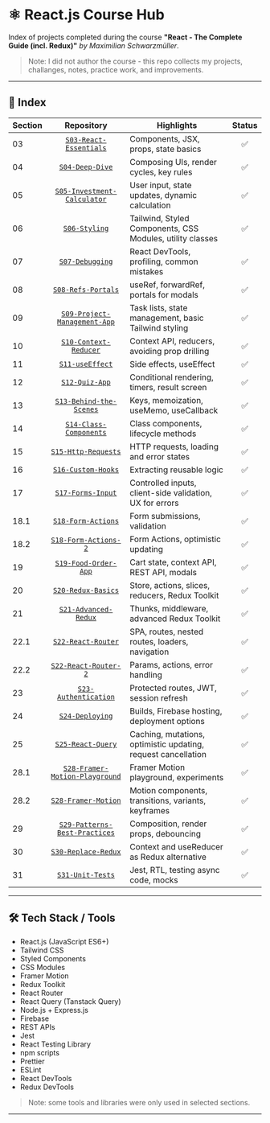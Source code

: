 # ⚛️ React.js Course Hub

Index of projects completed during the course **"React - The Complete Guide (incl. Redux)"** _by Maximilian Schwarzmüller_.  
> Note: I did not author the course - this repo collects my projects, challanges, notes, practice work, and improvements.

---

## 📂 Index
| Section | Repository | Highlights | Status |
|---------|:------:|------------|:------:|
| 03 | [`S03-React-Essentials`](https://github.com/WodaMineralna/S03-React-Essentials-Components-JSX-Props-State-and-More) | Components, JSX, props, state basics | ✅ |
| 04 | [`S04-Deep-Dive`](https://github.com/WodaMineralna/S04-React-Essentials-Deep-Dive) | Composing UIs, render cycles, key rules | ✅ |
| 05 | [`S05-Investment-Calculator`](https://github.com/WodaMineralna/S05-React-Essentials-Practice-Project) | User input, state updates, dynamic calculation | ✅ |
| 06 | [`S06-Styling`](https://github.com/WodaMineralna/S06-Styling-React-Components) | Tailwind, Styled Components, CSS Modules, utility classes | ✅ |
| 07 | [`S07-Debugging`](https://github.com/WodaMineralna/S07-Debugging-React-Apps) | React DevTools, profiling, common mistakes | ✅ |
| 08 | [`S08-Refs-Portals`](https://github.com/WodaMineralna/S08-Working-with-Refs-and-Portals) | useRef, forwardRef, portals for modals | ✅ |
| 09 | [`S09-Project-Management-App`](https://github.com/WodaMineralna/S09-Practice-Project-Project-Management-App) | Task lists, state management, basic Tailwind styling | ✅ |
| 10 | [`S10-Context-Reducer`](https://github.com/WodaMineralna/S10-Reacts-Context-API-and-useReducer-Advanced-State-Management) | Context API, reducers, avoiding prop drilling | ✅ |
| 11 | [`S11-useEffect`](https://github.com/WodaMineralna/S11-Handling-Side-Effects-Working-with-the-useEffect-Hook) | Side effects, useEffect | ✅ |
| 12 | [`S12-Quiz-App`](https://github.com/WodaMineralna/S12-Practice-Project-Quiz-App) | Conditional rendering, timers, result screen | ✅ |
| 13 | [`S13-Behind-the-Scenes`](https://github.com/WodaMineralna/S13-A-Look-Behind-The-Scenes-Of-React-and-Optimization-Techniques) | Keys, memoization, useMemo, useCallback | ✅ |
| 14 | [`S14-Class-Components`](https://github.com/WodaMineralna/S14-An-Alternative-Way-Of-Building-Components-Class-based-Components) | Class components, lifecycle methods | ✅ |
| 15 | [`S15-Http-Requests`](https://github.com/WodaMineralna/S15-Sending-Http-Requests-e.g.-Connecting-to-a-Database) | HTTP requests, loading and error states | ✅ |
| 16 | [`S16-Custom-Hooks`](https://github.com/WodaMineralna/S16-Building-Custom-React-Hooks) | Extracting reusable logic | ✅ |
| 17 | [`S17-Forms-Input`](https://github.com/WodaMineralna/S17-Working-with-Forms-and-User-Input) | Controlled inputs, client-side validation, UX for errors | ✅ |
| 18.1 | [`S18-Form-Actions`](https://github.com/WodaMineralna/S18-Handling-Forms-via-Form-Actions) | Form submissions, validation | ✅ |
| 18.2 | [`S18-Form-Actions-2`](https://github.com/WodaMineralna/S18-Handling-Forms-via-Form-Actions-Project-2) | Form Actions, optimistic updating | ✅ |
| 19 | [`S19-Food-Order-App`](https://github.com/WodaMineralna/S19-Practice-Project-Food-Order-App) | Cart state, context API, REST API, modals | ✅ |
| 20 | [`S20-Redux-Basics`](https://github.com/WodaMineralna/S20-Diving-into-Redux-An-Alternative-To-The-Context-API) | Store, actions, slices, reducers, Redux Toolkit | ✅ |
| 21 | [`S21-Advanced-Redux`](https://github.com/WodaMineralna/S21-Advanced-Redux) | Thunks, middleware, advanced Redux Toolkit | ✅ |
| 22.1 | [`S22-React-Router`](https://github.com/WodaMineralna/S22-Building-a-Multi-Page-SPA-with-React-Router) | SPA, routes, nested routes, loaders, navigation | ✅ |
| 22.2 | [`S22-React-Router-2`](https://github.com/WodaMineralna/S22-Building-a-Multi-Page-SPA-with-React-Router-Project-2) | Params, actions, error handling | ✅ |
| 23 | [`S23-Authentication`](https://github.com/WodaMineralna/S23-Adding-Authentication-To-React-Apps) | Protected routes, JWT, session refresh | ✅ |
| 24 | [`S24-Deploying`](https://github.com/WodaMineralna/S24-Deploying-React-Apps) | Builds, Firebase hosting, deployment options | ✅ |
| 25 | [`S25-React-Query`](https://github.com/WodaMineralna/S25-React-Query-Tanstack-Query-Handling-HTTP-Requests-With-Ease) | Caching, mutations, optimistic updating, request cancellation | ✅ |
| 28.1 | [`S28-Framer-Motion-Playground`](https://github.com/WodaMineralna/S28-Animating-React-Apps-with-Framer-Motion-Playground) | Framer Motion playground, experiments | ✅ |
| 28.2 | [`S28-Framer-Motion`](https://github.com/WodaMineralna/S28-Animating-React-Apps-with-Framer-Motion) | Motion components, transitions, variants, keyframes | ✅ |
| 29 | [`S29-Patterns-Best-Practices`](https://github.com/WodaMineralna/S29-React-Patterns-and-Best-Practices) | Composition, render props, debouncing | ✅ |
| 30 | [`S30-Replace-Redux`](https://github.com/WodaMineralna/S30-Replacing-Redux-with-React-Hooks) | Context and useReducer as Redux alternative | ✅ |
| 31 | [`S31-Unit-Tests`](https://github.com/WodaMineralna/S31-Testing-React-Apps-Unit-Tests) | Jest, RTL, testing async code, mocks | ✅ |

---

## 🛠 Tech Stack / Tools
- React.js (JavaScript ES6+)
- Tailwind CSS
- Styled Components
- CSS Modules
- Framer Motion
- Redux Toolkit
- React Router
- React Query (Tanstack Query)
- Node.js + Express.js
- Firebase
- REST APIs
- Jest
- React Testing Library
- npm scripts
- Prettier
- ESLint
- React DevTools
- Redux DevTools

> Note: some tools and libraries were only used in selected sections.

---
